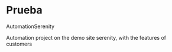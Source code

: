 # Prueba
AutomationSerenity

Automation project on the demo site serenity, with the features of customers